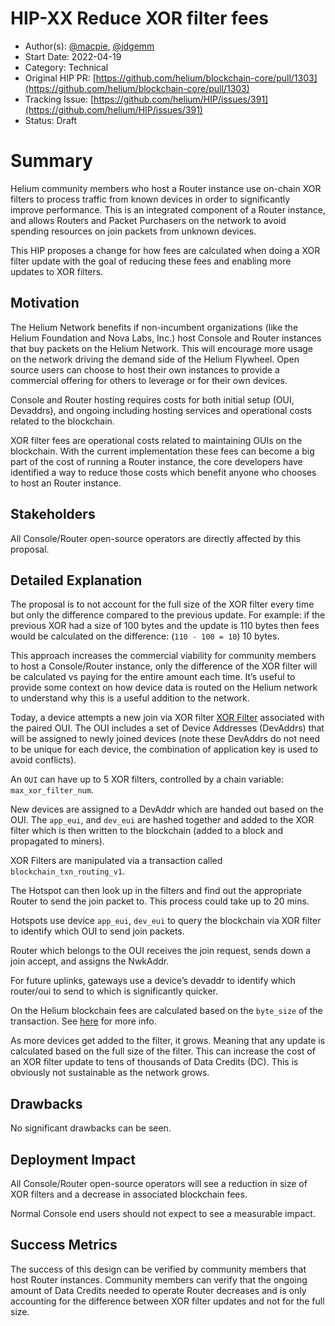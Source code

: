 # HIP-XX Reduce XOR filter fees

- Author(s): [@macpie](https://github.com/macpie), [@jdgemm](https://github.com/jdgemm)
- Start Date: 2022-04-19
- Category: Technical
- Original HIP PR: [https://github.com/helium/blockchain-core/pull/1303](https://github.com/helium/blockchain-core/pull/1303)
- Tracking Issue: [https://github.com/helium/HIP/issues/391](https://github.com/helium/HIP/issues/391)
- Status: Draft

# Summary

Helium community members who host a Router instance use on-chain XOR filters to  process traffic from known devices in order to significantly improve performance. This is an integrated component of a Router instance, and allows Routers and Packet Purchasers on the network to avoid spending resources on join packets from unknown devices. 

This HIP proposes a change for how fees are calculated when doing a XOR filter update with the goal of reducing these fees and enabling more updates to XOR filters.

## Motivation

The Helium Network benefits if non-incumbent organizations (like the Helium Foundation and Nova Labs, Inc.) host Console and Router instances that buy packets on the Helium Network. This will encourage more usage on the network driving the demand side of the Helium Flywheel. Open source users can choose to host their own instances to provide a commercial offering for others to leverage or for their own devices.

Console and Router hosting requires costs for both initial setup (OUI, Devaddrs), and ongoing including hosting services and operational costs related to the blockchain. 

XOR filter fees are operational costs related to maintaining OUIs on the blockchain. With the current implementation these fees can become a big part of the cost of running a Router instance, the core developers have identified a way to reduce those costs which benefit anyone who chooses to host an Router instance.

## Stakeholders

All Console/Router open-source operators are directly affected by this proposal. 

## Detailed Explanation

The proposal is to not account for the full size of the XOR filter every time but only the difference compared to the previous update. For example: if the previous XOR had a size of 100 bytes and the update is 110 bytes then fees would be calculated on the difference: (`110 - 100 = 10`) 10 bytes.

This approach increases the commercial viability for community members to host a Console/Router instance, only the difference of the XOR filter will be calculated vs paying for the entire amount each time.
It’s useful to provide some context on how device data is routed on the Helium network to understand why this is a useful addition to the network. 

Today, a device attempts a new join via XOR filter  [XOR Filter](https://github.com/mpope9/exor_filter) associated with the paired OUI. The OUI includes a set of Device Addresses (DevAddrs) that will be assigned to newly joined devices (note these DevAddrs do not need to be unique for each device, the combination of application key is used to avoid conflicts).

An `OUI` can have up to 5 XOR filters, controlled by a chain variable: `max_xor_filter_num`.

New devices are assigned to a DevAddr which are handed out based on the OUI. The `app_eui`, and `dev_eui` are hashed together and added to the XOR filter which is then written to the blockchain (added to a block and propagated to miners). 

XOR Filters are manipulated via a transaction called `blockchain_txn_routing_v1`.

The Hotspot can then look up in the filters and find out the appropriate Router to send the join packet to. This process could take up to 20 mins.

Hotspots use device `app_eui`, `dev_eui` to query the blockchain via XOR filter to identify which OUI to send join packets.

Router which belongs to the OUI receives the  join request, sends down a join accept, and assigns the NwkAddr.

For future uplinks, gateways use a device’s devaddr to identify which router/oui to send to which is significantly quicker.

On the Helium blockchain fees are calculated based on the `byte_size` of the transaction. See [here](https://github.com/helium/blockchain-core/blob/master/include/blockchain_txn_fees.hrl) for more info.

As more devices get added to the filter, it grows. Meaning that any update is calculated based on the full size of the filter. This can increase the cost of an XOR filter update to tens of thousands of Data Credits (DC). This is obviously not sustainable as the network grows.


## Drawbacks

No significant drawbacks can be seen.

## Deployment Impact

All Console/Router open-source operators will see a reduction in size of XOR filters and a decrease in associated blockchain fees.

Normal Console end users should not expect to see a measurable impact.

## Success Metrics

The success of this design can be verified by community members that host Router instances. Community members can verify that the ongoing amount of Data Credits needed to operate Router decreases and is only accounting for the difference between XOR filter updates and not for the full size.
